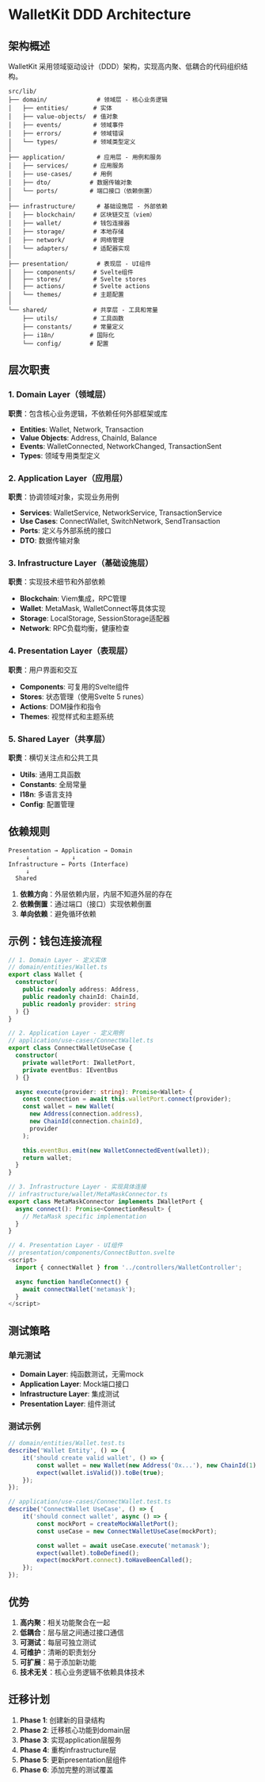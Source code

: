 # WalletKit DDD Architecture

## 架构概述

WalletKit 采用领域驱动设计（DDD）架构，实现高内聚、低耦合的代码组织结构。

```
src/lib/
├── domain/              # 领域层 - 核心业务逻辑
│   ├── entities/       # 实体
│   ├── value-objects/  # 值对象
│   ├── events/         # 领域事件
│   ├── errors/         # 领域错误
│   └── types/          # 领域类型定义
│
├── application/         # 应用层 - 用例和服务
│   ├── services/       # 应用服务
│   ├── use-cases/      # 用例
│   ├── dto/           # 数据传输对象
│   └── ports/         # 端口接口（依赖倒置）
│
├── infrastructure/      # 基础设施层 - 外部依赖
│   ├── blockchain/     # 区块链交互（viem）
│   ├── wallet/         # 钱包连接器
│   ├── storage/        # 本地存储
│   ├── network/        # 网络管理
│   └── adapters/       # 适配器实现
│
├── presentation/        # 表现层 - UI组件
│   ├── components/     # Svelte组件
│   ├── stores/         # Svelte stores
│   ├── actions/        # Svelte actions
│   └── themes/         # 主题配置
│
└── shared/             # 共享层 - 工具和常量
    ├── utils/          # 工具函数
    ├── constants/      # 常量定义
    ├── i18n/          # 国际化
    └── config/        # 配置
```

## 层次职责

### 1. Domain Layer（领域层）

**职责**：包含核心业务逻辑，不依赖任何外部框架或库

- **Entities**: Wallet, Network, Transaction
- **Value Objects**: Address, ChainId, Balance
- **Events**: WalletConnected, NetworkChanged, TransactionSent
- **Types**: 领域专用类型定义

### 2. Application Layer（应用层）

**职责**：协调领域对象，实现业务用例

- **Services**: WalletService, NetworkService, TransactionService
- **Use Cases**: ConnectWallet, SwitchNetwork, SendTransaction
- **Ports**: 定义与外部系统的接口
- **DTO**: 数据传输对象

### 3. Infrastructure Layer（基础设施层）

**职责**：实现技术细节和外部依赖

- **Blockchain**: Viem集成，RPC管理
- **Wallet**: MetaMask, WalletConnect等具体实现
- **Storage**: LocalStorage, SessionStorage适配器
- **Network**: RPC负载均衡，健康检查

### 4. Presentation Layer（表现层）

**职责**：用户界面和交互

- **Components**: 可复用的Svelte组件
- **Stores**: 状态管理（使用Svelte 5 runes）
- **Actions**: DOM操作和指令
- **Themes**: 视觉样式和主题系统

### 5. Shared Layer（共享层）

**职责**：横切关注点和公共工具

- **Utils**: 通用工具函数
- **Constants**: 全局常量
- **I18n**: 多语言支持
- **Config**: 配置管理

## 依赖规则

```
Presentation → Application → Domain
     ↓            ↓
Infrastructure ← Ports (Interface)
     ↓
  Shared
```

1. **依赖方向**：外层依赖内层，内层不知道外层的存在
2. **依赖倒置**：通过端口（接口）实现依赖倒置
3. **单向依赖**：避免循环依赖

## 示例：钱包连接流程

```typescript
// 1. Domain Layer - 定义实体
// domain/entities/Wallet.ts
export class Wallet {
  constructor(
    public readonly address: Address,
    public readonly chainId: ChainId,
    public readonly provider: string
  ) {}
}

// 2. Application Layer - 定义用例
// application/use-cases/ConnectWallet.ts
export class ConnectWalletUseCase {
  constructor(
    private walletPort: IWalletPort,
    private eventBus: IEventBus
  ) {}

  async execute(provider: string): Promise<Wallet> {
    const connection = await this.walletPort.connect(provider);
    const wallet = new Wallet(
      new Address(connection.address),
      new ChainId(connection.chainId),
      provider
    );

    this.eventBus.emit(new WalletConnectedEvent(wallet));
    return wallet;
  }
}

// 3. Infrastructure Layer - 实现具体连接
// infrastructure/wallet/MetaMaskConnector.ts
export class MetaMaskConnector implements IWalletPort {
  async connect(): Promise<ConnectionResult> {
    // MetaMask specific implementation
  }
}

// 4. Presentation Layer - UI组件
// presentation/components/ConnectButton.svelte
<script>
  import { connectWallet } from '../controllers/WalletController';

  async function handleConnect() {
    await connectWallet('metamask');
  }
</script>
```

## 测试策略

### 单元测试

- **Domain Layer**: 纯函数测试，无需mock
- **Application Layer**: Mock端口接口
- **Infrastructure Layer**: 集成测试
- **Presentation Layer**: 组件测试

### 测试示例

```typescript
// domain/entities/Wallet.test.ts
describe('Wallet Entity', () => {
	it('should create valid wallet', () => {
		const wallet = new Wallet(new Address('0x...'), new ChainId(1), 'metamask');
		expect(wallet.isValid()).toBe(true);
	});
});

// application/use-cases/ConnectWallet.test.ts
describe('ConnectWallet UseCase', () => {
	it('should connect wallet', async () => {
		const mockPort = createMockWalletPort();
		const useCase = new ConnectWalletUseCase(mockPort);

		const wallet = await useCase.execute('metamask');
		expect(wallet).toBeDefined();
		expect(mockPort.connect).toHaveBeenCalled();
	});
});
```

## 优势

1. **高内聚**：相关功能聚合在一起
2. **低耦合**：层与层之间通过接口通信
3. **可测试**：每层可独立测试
4. **可维护**：清晰的职责划分
5. **可扩展**：易于添加新功能
6. **技术无关**：核心业务逻辑不依赖具体技术

## 迁移计划

1. **Phase 1**: 创建新的目录结构
2. **Phase 2**: 迁移核心功能到domain层
3. **Phase 3**: 实现application层服务
4. **Phase 4**: 重构infrastructure层
5. **Phase 5**: 更新presentation层组件
6. **Phase 6**: 添加完整的测试覆盖
